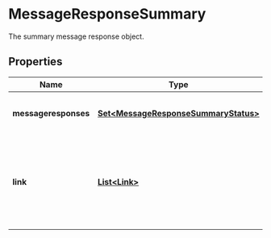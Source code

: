 

# MessageResponseSummary

The summary message response object.

## Properties

| Name | Type | Description | Notes |
|------------ | ------------- | ------------- | -------------|
|**messageresponses** | [**Set&lt;MessageResponseSummaryStatus&gt;**](MessageResponseSummaryStatus.md) | The message response statuses. |  [readonly] |
|**link** | [**List&lt;Link&gt;**](Link.md) | A [HATEOAS](https://en.wikipedia.org/wiki/HATEOAS) link object, describing all discoverable resources in relation to the original request. |  [readonly] |



